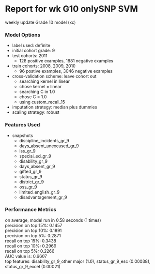 # Report for wk G10 onlySNP SVM
weekly update Grade 10 model (xc)

### Model Options
* label used: definite
* initial cohort grade: 9
* test cohorts: 2011
	 * 128 positive examples, 1881 negative examples
* train cohorts: 2008, 2009, 2010
	 * 96 postive examples, 3046 negative examples
* cross-validation scheme: leave cohort out
	 * searching kernel in linear
	 * chose kernel = linear
	 * searching C in 1.0
	 * chose C = 1.0
	 * using custom_recall_15
* imputation strategy: median plus dummies
* scaling strategy: robust

### Features Used
* snapshots
	 * discipline_incidents_gr_9
	 * days_absent_unexcused_gr_9
	 * iss_gr_9
	 * special_ed_gr_9
	 * disability_gr_9
	 * days_absent_gr_9
	 * gifted_gr_9
	 * status_gr_9
	 * district_gr_9
	 * oss_gr_9
	 * limited_english_gr_9
	 * disadvantagement_gr_9

### Performance Metrics
on average, model run in 0.58 seconds (1 times) <br/>precision on top 15%: 0.1457 <br/>precision on top 10%: 0.1891 <br/>precision on top 5%: 0.2871 <br/>recall on top 15%: 0.3438 <br/>recall on top 10%: 0.2969 <br/>recall on top 5%: 0.2266 <br/>AUC value is: 0.6607 <br/>top features: disability_gr_9_other major (1.0), status_gr_9_esc (0.00038), status_gr_9_excel (0.00021)
